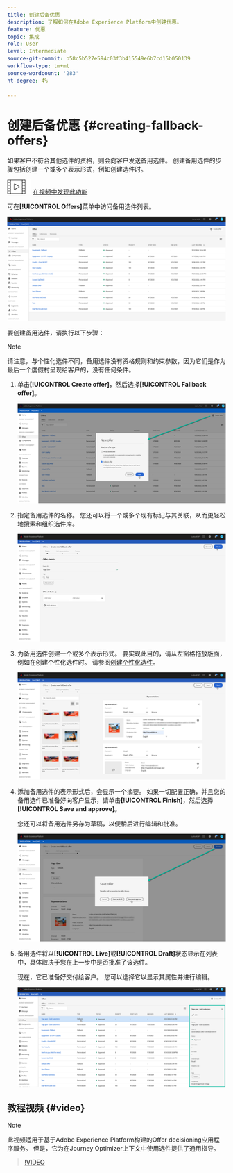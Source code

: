 ```yaml
---
title: 创建后备优惠
description: 了解如何在Adobe Experience Platform中创建优惠。
feature: 优惠
topic: 集成
role: User
level: Intermediate
source-git-commit: b58c5b527e594c03f3b415549e6b7cd15b050139
workflow-type: tm+mt
source-wordcount: '283'
ht-degree: 4%

---
```


# 创建后备优惠 {#creating-fallback-offers}

如果客户不符合其他选件的资格，则会向客户发送备用选件。 创建备用选件的步骤包括创建一个或多个表示形式，例如创建选件时。

![](../../assets/do-not-localize/how-to-video.png) [在视频中发现此功能](#video)

可在&#x200B;**[!UICONTROL Offers]**&#x200B;菜单中访问备用选件列表。

![](../../assets/offers_list.png)

要创建备用选件，请执行以下步骤：

>[!NOTE]
>
>请注意，与个性化选件不同，备用选件没有资格规则和约束参数，因为它们是作为最后一个度假村呈现给客户的，没有任何条件。

1. 单击&#x200B;**[!UICONTROL Create offer]**，然后选择&#x200B;**[!UICONTROL Fallback offer]**。

   ![](../../assets/create_fallback.png)

1. 指定备用选件的名称。 您还可以将一个或多个现有标记与其关联，从而更轻松地搜索和组织选件库。

   ![](../../assets/fallback_details.png)

1. 为备用选件创建一个或多个表示形式。 要实现此目的，请从左窗格拖放版面，例如在创建个性化选件时。 请参阅[创建个性化选件](../offer-library/creating-personalized-offers.md)。

   ![](../../assets/fallback_content.png)

1. 添加备用选件的表示形式后，会显示一个摘要。 如果一切配置正确，并且您的备用选件已准备好向客户显示，请单击&#x200B;**[!UICONTROL Finish]**，然后选择&#x200B;**[!UICONTROL Save and approve]**。

   您还可以将备用选件另存为草稿，以便稍后进行编辑和批准。

   ![](../../assets/fallback_review.png)

1. 备用选件将以&#x200B;**[!UICONTROL Live]**&#x200B;或&#x200B;**[!UICONTROL Draft]**&#x200B;状态显示在列表中，具体取决于您在上一步中是否批准了该选件。

   现在，它已准备好交付给客户。 您可以选择它以显示其属性并进行编辑。<!-- no suppression? -->

   ![](../../assets/fallback_created.png)

## 教程视频 {#video}

>[!NOTE]
>
>此视频适用于基于Adobe Experience Platform构建的Offer decisioning应用程序服务。 但是，它为在Journey Optimizer上下文中使用选件提供了通用指导。

>[!VIDEO](https://video.tv.adobe.com/v/329383?quality=12)
